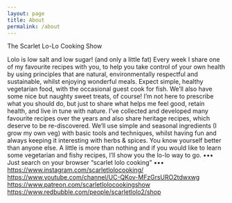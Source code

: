 ```yaml
---
layout: page
title: About
permalink: /about
---
```

  
  
The Scarlet Lo-Lo 
Cooking Show

Lolo is low salt and low sugar!                         (and only a little fat)
Every week I share one of my favourite recipes with you, to help you take control of your own health by using principles that are natural, environmentally respectful and sustainable, whilst enjoying wonderful meals.
Expect simple, healthy vegetarian food, with the occasional guest cook for fish. We’ll also have some nice but naughty sweet treats, of course!
I’m not here to prescribe what you should do, but just to share what helps me feel good, retain health, and live in tune with nature. I’ve collected and developed many favourite recipes over the years and also share heritage recipes, which deserve to be re-discovered.
We’ll use simple and seasonal ingredients (I grow my own veg) with basic tools and techniques, whilst having fun and always keeping it interesting with herbs & spices.
You know yourself better than anyone else. A little is more than nothing and if you would like to learn some vegetarian and fishy recipes, I’ll show you the lo-lo way to go.
••• Just search on your browser “scarlet lolo cooking” •••
https://www.instagram.com/scarletlolocooking/
https://www.youtube.com/channel/UC-QKov-MFzGrsURO2tdwxwg
https://www.patreon.com/scarletlolocookingshow
https://www.redbubble.com/people/scarletlolo2/shop

